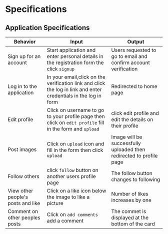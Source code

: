 # Specifications


## Application Specifications

| Behavior            | Input                         | Output                        |
| ------------------- | ----------------------------- | ----------------------------- |
| Sign up for an account | Start application and enter personal details in the registration form the click `signup` | Users requested to go to email and confirm account verification |
| Log in to the application |In your email,click on the verification link and click the log in link and enter credentials in the log in form| Redirected to home page |
| Edit profile | Click on username to go to your profile page then click on `edit profile` fill in the form and `upload`|  click edit profile and edit the details on their profile |
| Post images | Click on `upload` icon and fill in the form then click `upload` |Image will be successfully uploaded then redirected to profile page |
| Follow others| click `follow` button on another users profile page| The follow button changes to following |
| View other people's posts and like | Click on a like icon below the image to like a picture | Number of likes increases by one |
|Comment on other peoples posts| Click on `add comments` add a comment |The commet is displayed at the bottom of the card |
